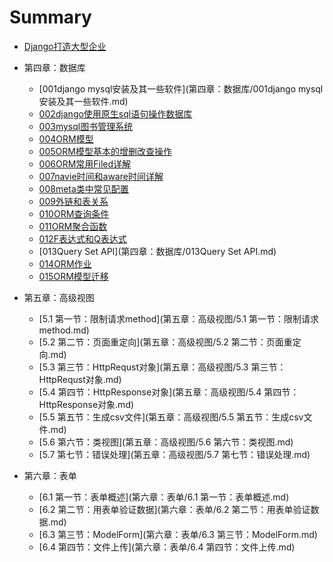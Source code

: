 # Summary

* [Django打造大型企业](README.md)
* 第四章：数据库
  * [001django mysql安装及其一些软件](第四章：数据库/001django mysql安装及其一些软件.md)
  * [002django使用原生sql语句操作数据库](第四章：数据库/002django使用原生sql语句操作数据库.md)
  * [003mysql图书管理系统](第四章：数据库/003mysql图书管理系统.md)
  * [004ORM模型](第四章：数据库/004ORM模型.md)
  * [005ORM模型基本的增删改查操作](第四章：数据库/005ORM模型基本的增删改查操作.md)
  * [006ORM常用Filed详解](第四章：数据库/006ORM常用Filed详解.md)
  * [007navie时间和aware时间详解](第四章：数据库/007navie时间和aware时间详解.md)
  * [008meta类中常见配置](第四章：数据库/008meta类中常见配置.md)
  * [009外链和表关系](第四章：数据库/009外链和表关系.md)
  * [010ORM查询条件](第四章：数据库/010ORM查询条件.md)
  * [011ORM聚合函数](第四章：数据库/011ORM聚合函数.md)
  * [012F表达式和Q表达式](第四章：数据库/012F表达式和Q表达式.md)
  * [013Query Set API](第四章：数据库/013Query Set API.md)
  * [014ORM作业](第四章：数据库/014ORM作业.md)
  * [015ORM模型迁移](第四章：数据库/015ORM模型迁移.md)

* 第五章：高级视图
  * [5.1 第一节：限制请求method](第五章：高级视图/5.1 第一节：限制请求method.md)
  * [5.2 第二节：页面重定向](第五章：高级视图/5.2 第二节：页面重定向.md)
  * [5.3 第三节：HttpRequst对象](第五章：高级视图/5.3 第三节：HttpRequst对象.md)
  * [5.4 第四节：HttpResponse对象](第五章：高级视图/5.4 第四节：HttpResponse对象.md)
  * [5.5 第五节：生成csv文件](第五章：高级视图/5.5 第五节：生成csv文件.md)
  * [5.6 第六节：类视图](第五章：高级视图/5.6 第六节：类视图.md)
  * [5.7 第七节：错误处理](第五章：高级视图/5.7 第七节：错误处理.md)
* 第六章：表单
  * [6.1 第一节：表单概述](第六章：表单/6.1 第一节：表单概述.md)
  * [6.2 第二节：用表单验证数据](第六章：表单/6.2 第二节：用表单验证数据.md)
  * [6.3 第三节：ModelForm](第六章：表单/6.3 第三节：ModelForm.md)
  * [6.4 第四节：文件上传](第六章：表单/6.4 第四节：文件上传.md)
